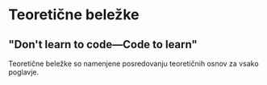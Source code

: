 # Teoretične beležke

## "Don't learn to code—Code to learn"

Teoretične beležke so namenjene posredovanju teoretičnih osnov za vsako poglavje.
